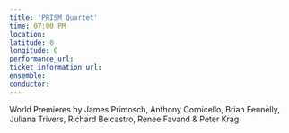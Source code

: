 ```yaml
---
title: 'PRISM Quartet'
time: 07:00 PM
location: 
latitude: 0
longitude: 0
performance_url: 
ticket_information_url: 
ensemble: 
conductor: 
---
```

World Premieres by James Primosch, Anthony Cornicello, Brian Fennelly, Juliana Trivers, Richard Belcastro, Renee Favand & Peter Krag